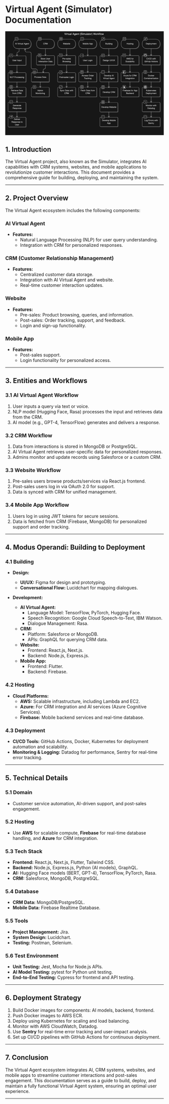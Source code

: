 # Virtual Agent (Simulator) Documentation

![Workflow of CRM Integration](./Workflow.jpeg)

## 1. Introduction
The Virtual Agent project, also known as the Simulator, integrates AI capabilities with CRM systems, websites, and mobile applications to revolutionize customer interactions. This document provides a comprehensive guide for building, deploying, and maintaining the system.

---

## 2. Project Overview
The Virtual Agent ecosystem includes the following components:

### **AI Virtual Agent**
- **Features:**
  - Natural Language Processing (NLP) for user query understanding.
  - Integration with CRM for personalized responses.

### **CRM (Customer Relationship Management)**
- **Features:**
  - Centralized customer data storage.
  - Integration with AI Virtual Agent and website.
  - Real-time customer interaction updates.

### **Website**
- **Features:**
  - Pre-sales: Product browsing, queries, and information.
  - Post-sales: Order tracking, support, and feedback.
  - Login and sign-up functionality.

### **Mobile App**
- **Features:**
  - Post-sales support.
  - Login functionality for personalized access.

---

## 3. Entities and Workflows

### **3.1 AI Virtual Agent Workflow**
1. User inputs a query via text or voice.
2. NLP model (Hugging Face, Rasa) processes the input and retrieves data from the CRM.
3. AI model (e.g., GPT-4, TensorFlow) generates and delivers a response.

### **3.2 CRM Workflow**
1. Data from interactions is stored in MongoDB or PostgreSQL.
2. AI Virtual Agent retrieves user-specific data for personalized responses.
3. Admins monitor and update records using Salesforce or a custom CRM.

### **3.3 Website Workflow**
1. Pre-sales users browse products/services via React.js frontend.
2. Post-sales users log in via OAuth 2.0 for support.
3. Data is synced with CRM for unified management.

### **3.4 Mobile App Workflow**
1. Users log in using JWT tokens for secure sessions.
2. Data is fetched from CRM (Firebase, MongoDB) for personalized support and order tracking.

---

## 4. Modus Operandi: Building to Deployment

### **4.1 Building**
- **Design:**
  - **UI/UX:** Figma for design and prototyping.
  - **Conversational Flow:** Lucidchart for mapping dialogues.
  
- **Development:**
  - **AI Virtual Agent:** 
    - Language Model: TensorFlow, PyTorch, Hugging Face.
    - Speech Recognition: Google Cloud Speech-to-Text, IBM Watson.
    - Dialogue Management: Rasa.
  - **CRM:** 
    - Platform: Salesforce or MongoDB.
    - APIs: GraphQL for querying CRM data.
  - **Website:** 
    - Frontend: React.js, Next.js.
    - Backend: Node.js, Express.js.
  - **Mobile App:** 
    - Frontend: Flutter.
    - Backend: Firebase.

### **4.2 Hosting**
- **Cloud Platforms:**
  - **AWS:** Scalable infrastructure, including Lambda and EC2.
  - **Azure:** For CRM integration and AI services (Azure Cognitive Services).
  - **Firebase:** Mobile backend services and real-time database.

### **4.3 Deployment**
- **CI/CD Tools:** GitHub Actions, Docker, Kubernetes for deployment automation and scalability.
- **Monitoring & Logging:** Datadog for performance, Sentry for real-time error tracking.

---

## 5. Technical Details

### **5.1 Domain**
- Customer service automation, AI-driven support, and post-sales engagement.

### **5.2 Hosting**
- Use **AWS** for scalable compute, **Firebase** for real-time database handling, and **Azure** for CRM integration.

### **5.3 Tech Stack**
- **Frontend:** React.js, Next.js, Flutter, Tailwind CSS.
- **Backend:** Node.js, Express.js, Python (AI models), GraphQL.
- **AI:** Hugging Face models (BERT, GPT-4), TensorFlow, PyTorch, Rasa.
- **CRM:** Salesforce, MongoDB, PostgreSQL.
  
### **5.4 Database**
- **CRM Data:** MongoDB/PostgreSQL.
- **Mobile Data:** Firebase Realtime Database.

### **5.5 Tools**
- **Project Management:** Jira.
- **System Design:** Lucidchart.
- **Testing:** Postman, Selenium.
  
### **5.6 Test Environment**
- **Unit Testing:** Jest, Mocha for Node.js APIs.
- **AI Model Testing:** pytest for Python unit testing.
- **End-to-End Testing:** Cypress for frontend and API testing.

---

## 6. Deployment Strategy
1. Build Docker images for components: AI models, backend, frontend.
2. Push Docker images to AWS ECR.
3. Deploy using Kubernetes for scaling and load balancing.
4. Monitor with AWS CloudWatch, Datadog.
5. Use **Sentry** for real-time error tracking and user-impact analysis.
6. Set up CI/CD pipelines with GitHub Actions for continuous deployment.

---

## 7. Conclusion
The Virtual Agent ecosystem integrates AI, CRM systems, websites, and mobile apps to streamline customer interactions and post-sales engagement. This documentation serves as a guide to build, deploy, and maintain a fully functional Virtual Agent system, ensuring an optimal user experience.

---

